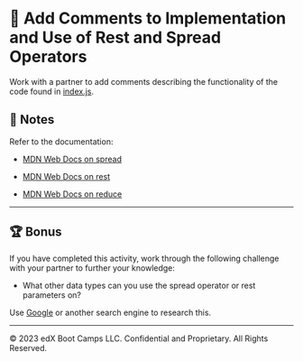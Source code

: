 # 📐 Add Comments to Implementation and Use of Rest and Spread Operators

Work with a partner to add comments describing the functionality of the code found in [index.js](./Unsolved/index.js).

## 📝 Notes

Refer to the documentation:

- [MDN Web Docs on spread](https://developer.mozilla.org/en-US/docs/Web/JavaScript/Reference/Operators/Spread_syntax)

- [MDN Web Docs on rest](https://developer.mozilla.org/en-US/docs/Web/JavaScript/Reference/Functions/rest_parameters)

- [MDN Web Docs on reduce](https://developer.mozilla.org/en-US/docs/Web/JavaScript/Reference/Global_Objects/Array/Reduce)

---

## 🏆 Bonus

If you have completed this activity, work through the following challenge with your partner to further your knowledge:

- What other data types can you use the spread operator or rest parameters on?

Use [Google](https://www.google.com) or another search engine to research this.

---

© 2023 edX Boot Camps LLC. Confidential and Proprietary. All Rights Reserved.
